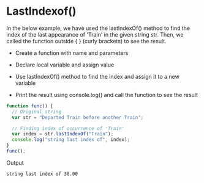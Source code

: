 # LastIndexof()

In the below example, we have used the lastIndexOf() method to find the index of the last appearance of 'Train' in the given string str. Then, we called the function outside { } (curly brackets) to see the result.

- Create a function with name and parameters

- Declare local variable and assign value

- Use lastIndexOf() method to find the index and assign it to a new variable

- Print the result using console.log() and call the function to see the result

```js
function func() {
  // Original string
  var str = "Departed Train before another Train";

  // Finding index of occurrence of 'Train'
  var index = str.lastIndexOf("Train");
  console.log("string last index of", index);
}
func();
```

Output

```
string last index of 30.00
```